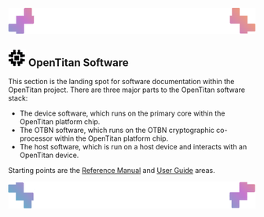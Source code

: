 ![Header image](../images/ottop.png)
## ![OpenTitan logo](../images/otlogo.png) OpenTitan Software

This section is the landing spot for software documentation within the OpenTitan project.
There are three major parts to the OpenTitan software stack:
- The device software, which runs on the primary core within the OpenTitan platform chip.
- The OTBN software, which runs on the OTBN cryptographic co-processor within the OpenTitan platform chip.
- The host software, which is run on a host device and interacts with an OpenTitan device.

Starting points are the [Reference Manual](../../util/README.md) and [User Guide](../getting_started/README.md) areas.

![Header image](../images/otbot.png)
